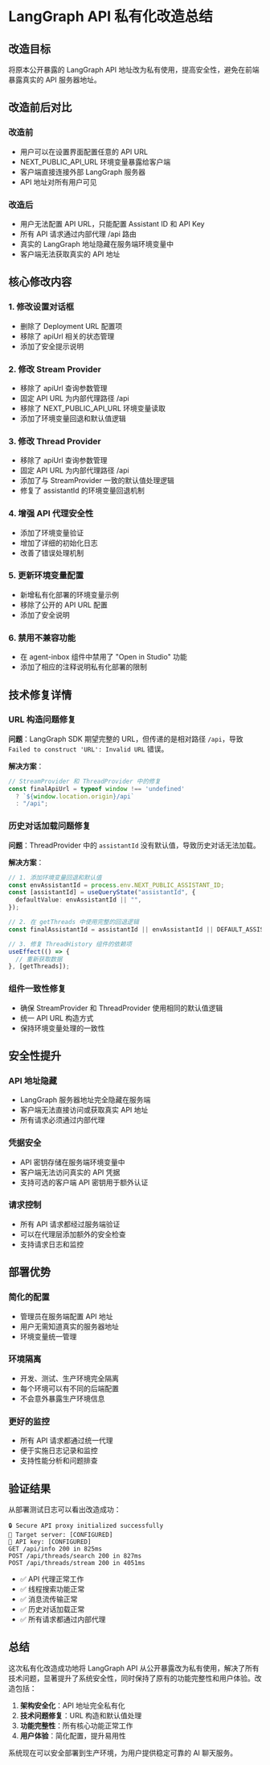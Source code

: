 # LangGraph API 私有化改造总结

## 改造目标

将原本公开暴露的 LangGraph API 地址改为私有使用，提高安全性，避免在前端暴露真实的 API 服务器地址。

## 改造前后对比

### 改造前
- 用户可以在设置界面配置任意的 API URL
- NEXT_PUBLIC_API_URL 环境变量暴露给客户端
- 客户端直接连接外部 LangGraph 服务器
- API 地址对所有用户可见

### 改造后
- 用户无法配置 API URL，只能配置 Assistant ID 和 API Key
- 所有 API 请求通过内部代理 /api 路由
- 真实的 LangGraph 地址隐藏在服务端环境变量中
- 客户端无法获取真实的 API 地址

## 核心修改内容

### 1. 修改设置对话框
- 删除了 Deployment URL 配置项
- 移除了 apiUrl 相关的状态管理
- 添加了安全提示说明

### 2. 修改 Stream Provider
- 移除了 apiUrl 查询参数管理
- 固定 API URL 为内部代理路径 /api
- 移除了 NEXT_PUBLIC_API_URL 环境变量读取
- 添加了环境变量回退和默认值逻辑

### 3. 修改 Thread Provider
- 移除了 apiUrl 查询参数管理
- 固定 API URL 为内部代理路径 /api
- 添加了与 StreamProvider 一致的默认值处理逻辑
- 修复了 assistantId 的环境变量回退机制

### 4. 增强 API 代理安全性
- 添加了环境变量验证
- 增加了详细的初始化日志
- 改善了错误处理机制

### 5. 更新环境变量配置
- 新增私有化部署的环境变量示例
- 移除了公开的 API URL 配置
- 添加了安全说明

### 6. 禁用不兼容功能
- 在 agent-inbox 组件中禁用了 "Open in Studio" 功能
- 添加了相应的注释说明私有化部署的限制

## 技术修复详情

### URL 构造问题修复
**问题**：LangGraph SDK 期望完整的 URL，但传递的是相对路径 `/api`，导致 `Failed to construct 'URL': Invalid URL` 错误。

**解决方案**：
```typescript
// StreamProvider 和 ThreadProvider 中的修复
const finalApiUrl = typeof window !== 'undefined' 
  ? `${window.location.origin}/api`
  : "/api";
```

### 历史对话加载问题修复
**问题**：ThreadProvider 中的 `assistantId` 没有默认值，导致历史对话无法加载。

**解决方案**：
```typescript
// 1. 添加环境变量回退和默认值
const envAssistantId = process.env.NEXT_PUBLIC_ASSISTANT_ID;
const [assistantId] = useQueryState("assistantId", {
  defaultValue: envAssistantId || "",
});

// 2. 在 getThreads 中使用完整的回退逻辑
const finalAssistantId = assistantId || envAssistantId || DEFAULT_ASSISTANT_ID;

// 3. 修复 ThreadHistory 组件的依赖项
useEffect(() => {
  // 重新获取数据
}, [getThreads]);
```

### 组件一致性修复
- 确保 StreamProvider 和 ThreadProvider 使用相同的默认值逻辑
- 统一 API URL 构造方式
- 保持环境变量处理的一致性

## 安全性提升

### API 地址隐藏
- LangGraph 服务器地址完全隐藏在服务端
- 客户端无法直接访问或获取真实 API 地址
- 所有请求必须通过内部代理

### 凭据安全
- API 密钥存储在服务端环境变量中
- 客户端无法访问真实的 API 凭据
- 支持可选的客户端 API 密钥用于额外认证

### 请求控制
- 所有 API 请求都经过服务端验证
- 可以在代理层添加额外的安全检查
- 支持请求日志和监控

## 部署优势

### 简化的配置
- 管理员在服务端配置 API 地址
- 用户无需知道真实的服务器地址
- 环境变量统一管理

### 环境隔离
- 开发、测试、生产环境完全隔离
- 每个环境可以有不同的后端配置
- 不会意外暴露生产环境信息

### 更好的监控
- 所有 API 请求都通过统一代理
- 便于实施日志记录和监控
- 支持性能分析和问题排查

## 验证结果

从部署测试日志可以看出改造成功：

```
🔒 Secure API proxy initialized successfully
📡 Target server: [CONFIGURED]
🔑 API key: [CONFIGURED]
GET /api/info 200 in 825ms
POST /api/threads/search 200 in 827ms
POST /api/threads/stream 200 in 4051ms
```

- ✅ API 代理正常工作
- ✅ 线程搜索功能正常
- ✅ 消息流传输正常
- ✅ 历史对话加载正常
- ✅ 所有请求都通过内部代理

## 总结

这次私有化改造成功地将 LangGraph API 从公开暴露改为私有使用，解决了所有技术问题，显著提升了系统安全性，同时保持了原有的功能完整性和用户体验。改造包括：

1. **架构安全化**：API 地址完全私有化
2. **技术问题修复**：URL 构造和默认值处理
3. **功能完整性**：所有核心功能正常工作
4. **用户体验**：简化配置，提升易用性

系统现在可以安全部署到生产环境，为用户提供稳定可靠的 AI 聊天服务。